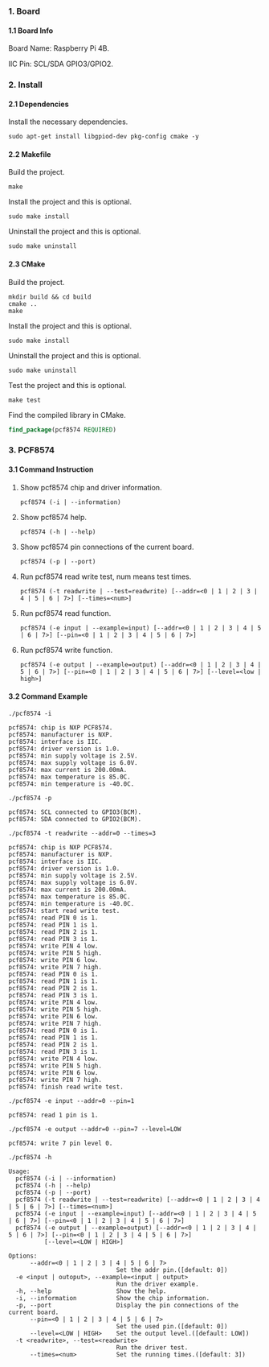 ### 1. Board

#### 1.1 Board Info

Board Name: Raspberry Pi 4B.

IIC Pin: SCL/SDA GPIO3/GPIO2.

### 2. Install

#### 2.1 Dependencies

Install the necessary dependencies.

```shell
sudo apt-get install libgpiod-dev pkg-config cmake -y
```

#### 2.2 Makefile

Build the project.

```shell
make
```

Install the project and this is optional.

```shell
sudo make install
```

Uninstall the project and this is optional.

```shell
sudo make uninstall
```

#### 2.3 CMake

Build the project.

```shell
mkdir build && cd build 
cmake .. 
make
```

Install the project and this is optional.

```shell
sudo make install
```

Uninstall the project and this is optional.

```shell
sudo make uninstall
```

Test the project and this is optional.

```shell
make test
```

Find the compiled library in CMake. 

```cmake
find_package(pcf8574 REQUIRED)
```


### 3. PCF8574

#### 3.1 Command Instruction

1. Show pcf8574 chip and driver information.

   ```shell
   pcf8574 (-i | --information)
   ```

2. Show pcf8574 help.

   ```shell
   pcf8574 (-h | --help)
   ```

3. Show pcf8574 pin connections of the current board.

   ```shell
   pcf8574 (-p | --port)
   ```

4. Run pcf8574 read write test, num means test times.

   ```shell
   pcf8574 (-t readwrite | --test=readwrite) [--addr=<0 | 1 | 2 | 3 | 4 | 5 | 6 | 7>] [--times=<num>]
   ```

5. Run pcf8574 read function.

   ```shell
   pcf8574 (-e input | --example=input) [--addr=<0 | 1 | 2 | 3 | 4 | 5 | 6 | 7>] [--pin=<0 | 1 | 2 | 3 | 4 | 5 | 6 | 7>]
   ```

6. Run pcf8574 write function.

   ```shell
   pcf8574 (-e output | --example=output) [--addr=<0 | 1 | 2 | 3 | 4 | 5 | 6 | 7>] [--pin=<0 | 1 | 2 | 3 | 4 | 5 | 6 | 7>] [--level=<low | high>]
   ```

#### 3.2 Command Example

```shell
./pcf8574 -i

pcf8574: chip is NXP PCF8574.
pcf8574: manufacturer is NXP.
pcf8574: interface is IIC.
pcf8574: driver version is 1.0.
pcf8574: min supply voltage is 2.5V.
pcf8574: max supply voltage is 6.0V.
pcf8574: max current is 200.00mA.
pcf8574: max temperature is 85.0C.
pcf8574: min temperature is -40.0C.
```

```shell
./pcf8574 -p

pcf8574: SCL connected to GPIO3(BCM).
pcf8574: SDA connected to GPIO2(BCM).
```

```shell
./pcf8574 -t readwrite --addr=0 --times=3

pcf8574: chip is NXP PCF8574.
pcf8574: manufacturer is NXP.
pcf8574: interface is IIC.
pcf8574: driver version is 1.0.
pcf8574: min supply voltage is 2.5V.
pcf8574: max supply voltage is 6.0V.
pcf8574: max current is 200.00mA.
pcf8574: max temperature is 85.0C.
pcf8574: min temperature is -40.0C.
pcf8574: start read write test.
pcf8574: read PIN 0 is 1.
pcf8574: read PIN 1 is 1.
pcf8574: read PIN 2 is 1.
pcf8574: read PIN 3 is 1.
pcf8574: write PIN 4 low.
pcf8574: write PIN 5 high.
pcf8574: write PIN 6 low.
pcf8574: write PIN 7 high.
pcf8574: read PIN 0 is 1.
pcf8574: read PIN 1 is 1.
pcf8574: read PIN 2 is 1.
pcf8574: read PIN 3 is 1.
pcf8574: write PIN 4 low.
pcf8574: write PIN 5 high.
pcf8574: write PIN 6 low.
pcf8574: write PIN 7 high.
pcf8574: read PIN 0 is 1.
pcf8574: read PIN 1 is 1.
pcf8574: read PIN 2 is 1.
pcf8574: read PIN 3 is 1.
pcf8574: write PIN 4 low.
pcf8574: write PIN 5 high.
pcf8574: write PIN 6 low.
pcf8574: write PIN 7 high.
pcf8574: finish read write test.
```

```shell
./pcf8574 -e input --addr=0 --pin=1

pcf8574: read 1 pin is 1.
```

```shell
./pcf8574 -e output --addr=0 --pin=7 --level=LOW

pcf8574: write 7 pin level 0.
```

```shell
./pcf8574 -h

Usage:
  pcf8574 (-i | --information)
  pcf8574 (-h | --help)
  pcf8574 (-p | --port)
  pcf8574 (-t readwrite | --test=readwrite) [--addr=<0 | 1 | 2 | 3 | 4 | 5 | 6 | 7>] [--times=<num>]
  pcf8574 (-e input | --example=input) [--addr=<0 | 1 | 2 | 3 | 4 | 5 | 6 | 7>] [--pin=<0 | 1 | 2 | 3 | 4 | 5 | 6 | 7>]
  pcf8574 (-e output | --example=output) [--addr=<0 | 1 | 2 | 3 | 4 | 5 | 6 | 7>] [--pin=<0 | 1 | 2 | 3 | 4 | 5 | 6 | 7>]
          [--level=<LOW | HIGH>]

Options:
      --addr=<0 | 1 | 2 | 3 | 4 | 5 | 6 | 7>
                              Set the addr pin.([default: 0])
  -e <input | outoput>, --example=<input | output>
                              Run the driver example.
  -h, --help                  Show the help.
  -i, --information           Show the chip information.
  -p, --port                  Display the pin connections of the current board.
      --pin=<0 | 1 | 2 | 3 | 4 | 5 | 6 | 7>
                              Set the used pin.([default: 0])
      --level=<LOW | HIGH>    Set the output level.([default: LOW])
  -t <readwrite>, --test=<readwrite>
                              Run the driver test.
      --times=<num>           Set the running times.([default: 3])
```

